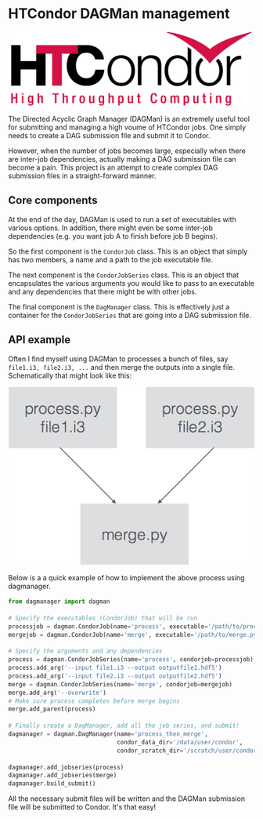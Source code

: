 # HTCondor DAGMan management

![HTCondor logo](images/HTCondor_red_blk.png "HTCondor logo")


The Directed Acyclic Graph Manager (DAGMan) is an extremely useful tool for submitting and managing a high voume of HTCondor jobs. One simply needs to create a DAG submission file and submit it to Condor.

However, when the number of jobs becomes large, especially when there are inter-job dependencies, actually making a DAG submission file can become a pain. This project is an attempt to create complex DAG submission files in a straight-forward manner.

## Core components

At the end of the day, DAGMan is used to run a set of executables with various options. In addition, there might even be some inter-job dependencies (e.g. you want job A to finish before job B begins).

So the first component is the `CondorJob` class. This is an object that simply has two members, a name and a path to the job executable file.

<!-- ![CondorJob layout](images/condorjob.png "CondorJob layout") -->

The next component is the `CondorJobSeries` class. This is an object that encapsulates the various arguments you would like to pass to an executable and any dependencies that there might be with other jobs.

<!-- ![CondorJobSeries layout](images/condorjobseries.png "CondorJobSeries layout") -->

The final component is the `DagManager` class. This is effectively just a container for the `CondorJobSeries` that are going into a DAG submission file.

<!-- ![DagManager layout](images/dagmanager.png "DagManager layout") -->

## API example

Often I find myself using DAGMan to processes a bunch of files, say `file1.i3, file2.i3, ...` and then merge the outputs into a single file. Schematically that might look like this:

![DAGMan diagram](images/dagdiagram.png "DAGMan diagram")

Below is a a quick example of how to implement the above process using dagmanager.

```python
from dagmanager import dagman

# Specify the executables (CondorJob) that will be run
processjob = dagman.CondorJob(name='process', executable='/path/to/process.py')
mergejob = dagman.CondorJob(name='merge', executable='/path/to/merge.py')

# Specify the arguments and any dependencies
process = dagman.CondorJobSeries(name='process', condorjob=processjob)
process.add_arg('--input file1.i3 --output outputfile1.hdf5')
process.add_arg('--input file2.i3 --output outputfile2.hdf5')
merge = dagman.CondorJobSeries(name='merge', condorjob=mergejob)
merge.add_arg('--overwrite')
# Make sure process completes before merge begins
merge.add_parent(process)

# Finally create a DagManager, add all the job series, and submit!
dagmanager = dagman.DagManager(name='process_then_merge',
                               condor_data_dir='/data/user/condor',
                               condor_scratch_dir='/scratch/user/condor')

dagmanager.add_jobseries(process)
dagmanager.add_jobseries(merge)
dagmanager.build_submit()

```

All the necessary submit files will be written and the DAGMan submission file will be submitted to Condor. It's that easy!
